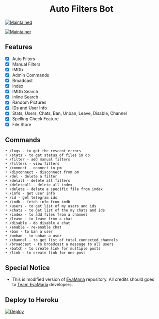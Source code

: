 <h1 align="center">
  <b>Auto Filters Bot</b>
</h1>

[![Maintained](https://img.shields.io/badge/Maintained%3F-Yes-green.svg)](https://github.com/SLHansakaAnuhas/SLFilmsBot)

[![Maintainer](https://img.shields.io/badge/Maintainer-Hansaka%20Anuhas-blue.svg)](https://t.me/Hansaka_Anuhas)

## Features

- [x] Auto Filters
- [x] Manual Filters
- [x] IMDb
- [x] Admin Commands
- [x] Broadcast
- [x] Index
- [x] IMDb Search
- [x] Inline Search
- [x] Random Pictures
- [x] IDs and User Info
- [x] Stats, Users, Chats, Ban, Unban, Leave, Disable, Channel
- [x] Spelling Check Feature
- [x] File Store

## Commands
```
• /logs - to get the rescent errors
• /stats - to get status of files in db
• /filter - add manual filters
• /filters - view filters
• /connect - connect to pm
• /disconnect - disconnect from pm
• /del - delete a filter
• /delall - delete all filters
• /deleteall - delete all index
• /delete - delete a specific file from index
• /info - get user info
• /id - get telegram ids
• /imdb - fetch info from imdb
• /users - to get list of my users and ids
• /chats - to get list of the my chats and ids
• /index - to add files from a channel
• /leave - to leave from a chat
• /disable - do disable a chat
• /enable - re-enable chat
• /ban - to ban a user
• /unban - to unban a user
• /channel - to get list of total connected channels
• /broadcast - to broadcast a message to all users
• /batch - to create link for multiple posts
• /link - to create link for one post
```
## Special Notice
- This is modified version of [EvaMaria](https://github.com/EvamariaTG/EvaMaria) repository. All credits should goes to [Team EvaMaria](https://t.me/TeamEvamaria) developers.

## Deploy to Heroku

[![Deploy](https://www.herokucdn.com/deploy/button.svg)](https://heroku.com/deploy?template=https://github.com/SLHansakaAnuhas/SLFilmsBot)
